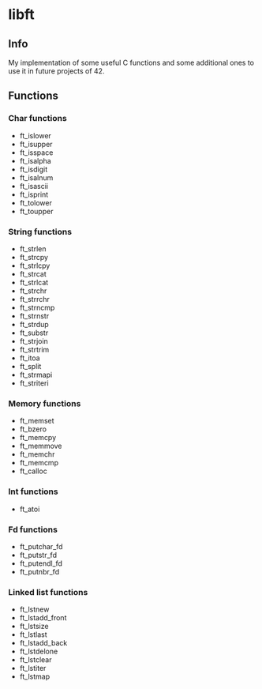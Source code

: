 # libft
## Info

My implementation of some useful C functions and some additional ones to use it in future projects of 42.

## Functions

### Char functions
- ft_islower
- ft_isupper
- ft_isspace
- ft_isalpha
- ft_isdigit
- ft_isalnum
- ft_isascii
- ft_isprint
- ft_tolower
- ft_toupper

### String functions
- ft_strlen
- ft_strcpy
- ft_strlcpy
- ft_strcat
- ft_strlcat
- ft_strchr
- ft_strrchr
- ft_strncmp
- ft_strnstr
- ft_strdup
- ft_substr
- ft_strjoin
- ft_strtrim
- ft_itoa
- ft_split
- ft_strmapi
- ft_striteri

### Memory functions
- ft_memset
- ft_bzero
- ft_memcpy
- ft_memmove
- ft_memchr
- ft_memcmp
- ft_calloc

### Int functions
- ft_atoi

### Fd functions
- ft_putchar_fd
- ft_putstr_fd
- ft_putendl_fd
- ft_putnbr_fd

### Linked list functions
- ft_lstnew
- ft_lstadd_front
- ft_lstsize
- ft_lstlast
- ft_lstadd_back
- ft_lstdelone
- ft_lstclear
- ft_lstiter
- ft_lstmap

